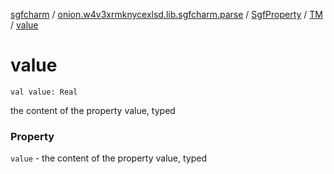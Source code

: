 [sgfcharm](../../../index.md) / [onion.w4v3xrmknycexlsd.lib.sgfcharm.parse](../../index.md) / [SgfProperty](../index.md) / [TM](index.md) / [value](./value.md)

# value

`val value: Real`

the content of the property value, typed

### Property

`value` - the content of the property value, typed